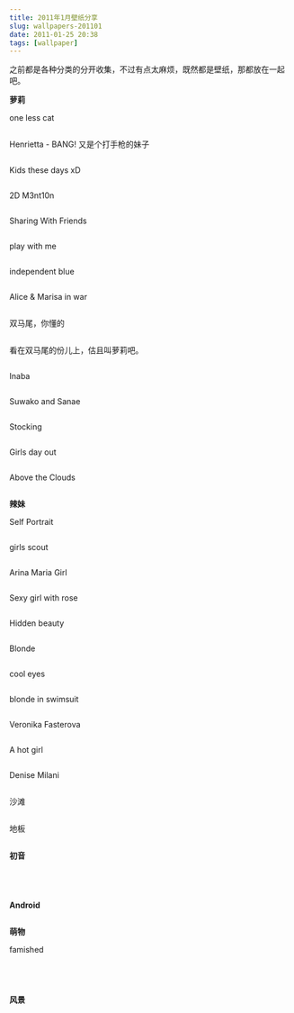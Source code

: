 ```yaml
---
title: 2011年1月壁纸分享
slug: wallpapers-201101
date: 2011-01-25 20:38
tags: [wallpaper]
---
```


之前都是各种分类的分开收集，不过有点太麻烦，既然都是壁纸，那都放在一起吧。

**萝莉**

one less cat

<a href="http://anime.desktopnexus.com/wallpaper/573706/"><img src="http://static.desktopnexus.com/thumbnails/573706-bigthumbnail.jpg" border="0" alt="" /></a>

Henrietta - BANG! 又是个打手枪的妹子

<a href="http://anime.desktopnexus.com/wallpaper/568243/"><img src="http://static.desktopnexus.com/thumbnails/568243-bigthumbnail.jpg" border="0" alt="" /></a>

Kids these days xD

<a href="http://anime.desktopnexus.com/wallpaper/568825/"><img src="http://static.desktopnexus.com/thumbnails/568825-bigthumbnail.jpg" border="0" alt="" /></a>

2D M3nt10n

<a href="http://anime.desktopnexus.com/wallpaper/567540/"><img src="http://static.desktopnexus.com/thumbnails/567540-bigthumbnail.jpg" border="0" alt="" /></a>

Sharing With Friends

<a href="http://animals.desktopnexus.com/wallpaper/560211/"><img src="http://static.desktopnexus.com/thumbnails/560211-bigthumbnail.jpg" border="0" alt="" /></a>

play with me

<a href="http://anime.desktopnexus.com/wallpaper/565719/"><img src="http://static.desktopnexus.com/thumbnails/565719-bigthumbnail.jpg" border="0" alt="" /></a>

independent blue

<a href="http://anime.desktopnexus.com/wallpaper/347445/"><img src="http://static.desktopnexus.com/thumbnails/347445-bigthumbnail.jpg" border="0" alt="" /></a>

Alice &amp; Marisa in war

<a href="http://anime.desktopnexus.com/wallpaper/419076/"><img src="http://static.desktopnexus.com/thumbnails/419076-bigthumbnail.jpg" border="0" alt="" /></a>

双马尾，你懂的

<a href="http://anime.desktopnexus.com/wallpaper/558238/"><img src="http://static.desktopnexus.com/thumbnails/558238-bigthumbnail.jpg" border="0" alt="" /></a>

看在双马尾的份儿上，估且叫萝莉吧。

<a href="http://anime.desktopnexus.com/wallpaper/558546/"><img src="http://static.desktopnexus.com/thumbnails/558546-bigthumbnail.jpg" border="0" alt="" /></a>

Inaba

<a href="http://anime.desktopnexus.com/wallpaper/219878/"><img src="http://static.desktopnexus.com/thumbnails/219878-bigthumbnail.jpg" border="0" alt="" /></a>

Suwako and Sanae

<a href="http://anime.desktopnexus.com/wallpaper/411626/"><img src="http://static.desktopnexus.com/thumbnails/411626-bigthumbnail.jpg" border="0" alt="" /></a>

Stocking

<a href="http://anime.desktopnexus.com/wallpaper/554876/"><img src="http://static.desktopnexus.com/thumbnails/554876-bigthumbnail.jpg" border="0" alt="" /></a>

Girls day out

<a href="http://anime.desktopnexus.com/wallpaper/571893/"><img src="http://static.desktopnexus.com/thumbnails/571893-bigthumbnail.jpg" border="0" alt="" /></a>

Above the Clouds

<a href="http://anime.desktopnexus.com/wallpaper/571801/"><img src="http://static.desktopnexus.com/thumbnails/571801-bigthumbnail.jpg" border="0" alt="" /></a>

**辣妹**

Self Portrait

<a href="http://people.desktopnexus.com/wallpaper/572946/"><img src="http://static.desktopnexus.com/thumbnails/572946-bigthumbnail.jpg" border="0" alt="" /></a>

girls scout

<a href="http://people.desktopnexus.com/wallpaper/572011/"><img src="http://static.desktopnexus.com/thumbnails/572011-bigthumbnail.jpg" border="0" alt="" /></a>

Arina Maria Girl

<a href="http://people.desktopnexus.com/wallpaper/306604/"><img src="http://static.desktopnexus.com/thumbnails/306604-bigthumbnail.jpg" border="0" alt="" /></a>

Sexy girl with rose

<a href="http://people.desktopnexus.com/wallpaper/18565/"><img src="http://static.desktopnexus.com/thumbnails/18565-bigthumbnail.jpg" border="0" alt="" /></a>

Hidden beauty

<a href="http://abstract.desktopnexus.com/wallpaper/79527/"><img src="http://static.desktopnexus.com/thumbnails/79527-bigthumbnail.jpg" border="0" alt="" /></a>

Blonde

<a href="http://abstract.desktopnexus.com/wallpaper/567867/"><img src="http://static.desktopnexus.com/thumbnails/567867-bigthumbnail.jpg" border="0" alt="" /></a>

cool eyes

<a href="http://people.desktopnexus.com/wallpaper/566534/"><img src="http://static.desktopnexus.com/thumbnails/566534-bigthumbnail.jpg" border="0" alt="" /></a>

blonde in swimsuit

<a href="http://people.desktopnexus.com/wallpaper/560270/"><img src="http://static.desktopnexus.com/thumbnails/560270-bigthumbnail.jpg" border="0" alt="" /></a>

Veronika Fasterova

<a href="http://people.desktopnexus.com/wallpaper/552638/"><img src="http://static.desktopnexus.com/thumbnails/552638-bigthumbnail.jpg" border="0" alt="" /></a>

A hot girl

<a href="http://people.desktopnexus.com/wallpaper/478907/"><img src="http://static.desktopnexus.com/thumbnails/478907-bigthumbnail.jpg" border="0" alt="" /></a>

Denise Milani

<a href="http://people.desktopnexus.com/wallpaper/510227/"><img src="http://static.desktopnexus.com/thumbnails/510227-bigthumbnail.jpg" border="0" alt="" /></a>

沙滩

<a href="http://people.desktopnexus.com/wallpaper/543815/"><img src="http://static.desktopnexus.com/thumbnails/543815-bigthumbnail.jpg" border="0" alt="" /></a>

地板

<a href="http://people.desktopnexus.com/wallpaper/558122/"><img src="http://static.desktopnexus.com/thumbnails/558122-bigthumbnail.jpg" border="0" alt="" /></a>

**初音**

<a href="http://anime.desktopnexus.com/wallpaper/518712/"><img src="http://static.desktopnexus.com/thumbnails/518712-bigthumbnail.jpg" border="0" alt="" /></a>

<a href="http://anime.desktopnexus.com/wallpaper/551928/"><img src="http://static.desktopnexus.com/thumbnails/551928-bigthumbnail.jpg" border="0" alt="" /></a>

<a href="http://anime.desktopnexus.com/wallpaper/436421/"><img src="http://static.desktopnexus.com/thumbnails/436421-bigthumbnail.jpg" border="0" alt="" /></a>

<a href="http://anime.desktopnexus.com/wallpaper/558578/"><img src="http://static.desktopnexus.com/thumbnails/558578-bigthumbnail.jpg" border="0" alt="" /></a>

**Android**

<a href="http://abstract.desktopnexus.com/wallpaper/495533/"><img src="http://static.desktopnexus.com/thumbnails/495533-bigthumbnail.jpg" border="0" alt="" /></a>

**萌物**

famished

<a href="http://animals.desktopnexus.com/wallpaper/572935/"><img src="http://static.desktopnexus.com/thumbnails/572935-bigthumbnail.jpg" border="0" alt="" /></a>

<a href="http://animals.desktopnexus.com/wallpaper/565538/"><img src="http://static.desktopnexus.com/thumbnails/565538-bigthumbnail.jpg" border="0" alt="" /></a>

<a href="http://abstract.desktopnexus.com/wallpaper/555860/"><img src="http://static.desktopnexus.com/thumbnails/555860-bigthumbnail.jpg" border="0" alt="" /></a>

<a href="http://animals.desktopnexus.com/wallpaper/558244/"><img src="http://static.desktopnexus.com/thumbnails/558244-bigthumbnail.jpg" border="0" alt="" /></a>

**风景**

<a href="http://nature.desktopnexus.com/wallpaper/561168/"><img src="http://static.desktopnexus.com/thumbnails/561168-bigthumbnail.jpg" border="0" alt="" /></a>

<a href="http://nature.desktopnexus.com/wallpaper/565520/"><img src="http://static.desktopnexus.com/thumbnails/565520-bigthumbnail.jpg" border="0" alt="" /></a>

